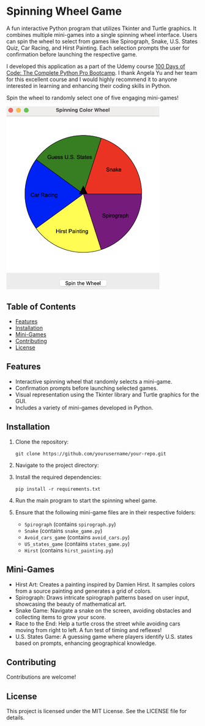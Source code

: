 # Spinning Wheel Game

A fun interactive Python program that utilizes Tkinter and Turtle graphics. It combines multiple mini-games into a single spinning wheel interface. Users can spin the wheel to select from games like Spirograph, Snake, U.S. States Quiz, Car Racing, and Hirst Painting. Each selection prompts the user for confirmation before launching the respective game. 

I developed this application as a part of the Udemy course [100 Days of Code: The Complete Python Pro Bootcamp](http://www.udemy.com/course/100-days-of-code/). I thank Angela Yu and her team for this excellent course and I would highly recommend it to anyone interested in learning and enhancing their coding skills in Python. 

Spin the wheel to randomly select one of five engaging mini-games!

<img src="spin_the_wheel.png" width="400">


## Table of Contents

- [Features](#features)
- [Installation](#installation)
- [Mini-Games](#mini-games)
- [Contributing](#contributing)
- [License](#license)

## Features

- Interactive spinning wheel that randomly selects a mini-game.
- Confirmation prompts before launching selected games.
- Visual representation using the Tkinter library and Turtle graphics for the GUI.
- Includes a variety of mini-games developed in Python.

## Installation

1. Clone the repository:
   ```
   git clone https://github.com/yourusername/your-repo.git

2. Navigate to the project directory:

3. Install the required dependencies:
   ```
   pip install -r requirements.txt

4. Run the main program to start the spinning wheel game.

5. Ensure that the following mini-game files are in their respective folders:
   - `Spirograph` (contains `spirograph.py`)
   - `Snake` (contains `snake_game.py`)
   - `Avoid_cars_game` (contains `avoid_cars.py`)
   - `US_states_game` (contains `states_game.py`)
   - `Hirst` (contains `hirst_painting.py`)

## Mini-Games

- Hirst Art: Creates a painting inspired by Damien Hirst. It samples colors from a source painting and generates a grid of colors.
- Spirograph: Draws intricate spirograph patterns based on user input, showcasing the beauty of mathematical art.
- Snake Game: Navigate a snake on the screen, avoiding obstacles and collecting items to grow your score.
- Race to the End: Help a turtle cross the street while avoiding cars moving from right to left. A fun test of timing and reflexes!
- U.S. States Game: A guessing game where players identify U.S. states based on prompts, enhancing geographical knowledge.

## Contributing

Contributions are welcome! 

## License

This project is licensed under the MIT License. See the LICENSE file for details.
